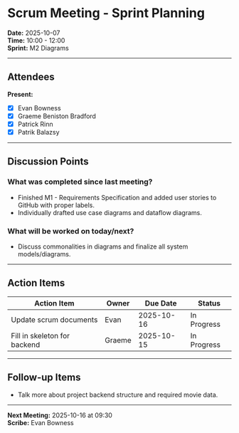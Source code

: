 # Scrum Meeting - Sprint Planning

**Date:** 2025-10-07 <br>
**Time:** 10:00 - 12:00 <br>
**Sprint:** M2 Diagrams <br>

---

## Attendees

**Present:**
- [x] Evan Bowness
- [x] Graeme Beniston Bradford
- [x] Patrick Rinn
- [x] Patrik Balazsy

---

## Discussion Points

### What was completed since last meeting?
- Finished M1 - Requirements Specification and added user stories to GitHub with proper labels.
- Individually drafted use case diagrams and dataflow diagrams.

### What will be worked on today/next?
- Discuss commonalities in diagrams and finalize all system models/diagrams.

---

## Action Items

| Action Item | Owner | Due Date | Status |
|-------------|-------|----------|--------|
| Update scrum documents | Evan | 2025-10-16 | In Progress |
| Fill in skeleton for backend | Graeme | 2025-10-15 | In Progress |

---

## Follow-up Items

- Talk more about project backend structure and required movie data.

---

**Next Meeting:** 2025-10-16 at 09:30  
**Scribe:** Evan Bowness
